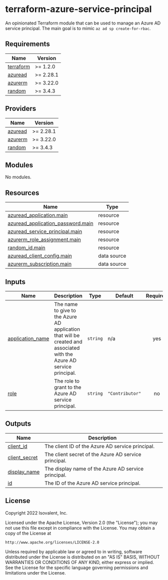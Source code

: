 # terraform-azure-service-principal

An opinionated Terraform module that can be used to manage an Azure AD service principal.
The main goal is to mimic `az ad sp create-for-rbac`.

<!-- BEGIN_TF_DOCS -->
## Requirements

| Name | Version |
|------|---------|
| <a name="requirement_terraform"></a> [terraform](#requirement\_terraform) | >= 1.2.0 |
| <a name="requirement_azuread"></a> [azuread](#requirement\_azuread) | >= 2.28.1 |
| <a name="requirement_azurerm"></a> [azurerm](#requirement\_azurerm) | >= 3.22.0 |
| <a name="requirement_random"></a> [random](#requirement\_random) | >= 3.4.3 |

## Providers

| Name | Version |
|------|---------|
| <a name="provider_azuread"></a> [azuread](#provider\_azuread) | >= 2.28.1 |
| <a name="provider_azurerm"></a> [azurerm](#provider\_azurerm) | >= 3.22.0 |
| <a name="provider_random"></a> [random](#provider\_random) | >= 3.4.3 |

## Modules

No modules.

## Resources

| Name | Type |
|------|------|
| [azuread_application.main](https://registry.terraform.io/providers/hashicorp/azuread/latest/docs/resources/application) | resource |
| [azuread_application_password.main](https://registry.terraform.io/providers/hashicorp/azuread/latest/docs/resources/application_password) | resource |
| [azuread_service_principal.main](https://registry.terraform.io/providers/hashicorp/azuread/latest/docs/resources/service_principal) | resource |
| [azurerm_role_assignment.main](https://registry.terraform.io/providers/hashicorp/azurerm/latest/docs/resources/role_assignment) | resource |
| [random_id.main](https://registry.terraform.io/providers/hashicorp/random/latest/docs/resources/id) | resource |
| [azuread_client_config.main](https://registry.terraform.io/providers/hashicorp/azuread/latest/docs/data-sources/client_config) | data source |
| [azurerm_subscription.main](https://registry.terraform.io/providers/hashicorp/azurerm/latest/docs/data-sources/subscription) | data source |

## Inputs

| Name | Description | Type | Default | Required |
|------|-------------|------|---------|:--------:|
| <a name="input_application_name"></a> [application\_name](#input\_application\_name) | The name to give to the Azure AD application that will be created and associated with the Azure AD service principal. | `string` | n/a | yes |
| <a name="input_role"></a> [role](#input\_role) | The role to grant to the Azure AD service principal. | `string` | `"Contributor"` | no |

## Outputs

| Name | Description |
|------|-------------|
| <a name="output_client_id"></a> [client\_id](#output\_client\_id) | The client ID of the Azure AD service principal. |
| <a name="output_client_secret"></a> [client\_secret](#output\_client\_secret) | The client secret of the Azure AD service principal. |
| <a name="output_display_name"></a> [display\_name](#output\_display\_name) | The display name of the Azure AD service principal. |
| <a name="output_id"></a> [id](#output\_id) | The ID of the Azure AD service principal. |
<!-- END_TF_DOCS -->

## License

Copyright 2022 Isovalent, Inc.

Licensed under the Apache License, Version 2.0 (the "License");
you may not use this file except in compliance with the License.
You may obtain a copy of the License at

    http://www.apache.org/licenses/LICENSE-2.0

Unless required by applicable law or agreed to in writing, software
distributed under the License is distributed on an "AS IS" BASIS,
WITHOUT WARRANTIES OR CONDITIONS OF ANY KIND, either express or implied.
See the License for the specific language governing permissions and
limitations under the License.
